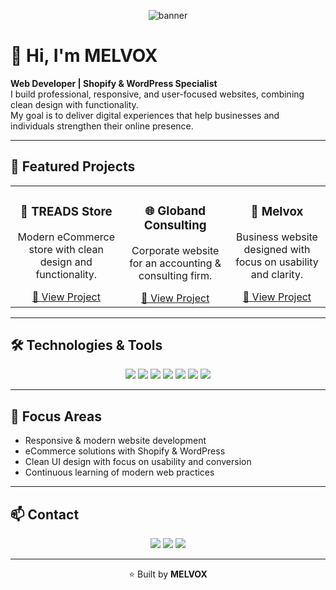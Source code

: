 <!-- Banner -->
<p align="center">
  <img src="https://capsule-render.vercel.app/api?type=waving&color=0:00C9A7,100:4C67ED&height=200&section=header&text=Nahuel%20Fernandez%20🚀&fontSize=40&fontColor=ffffff&animation=fadeIn&fontAlignY=35" alt="banner"/>
</p>

# 👋 Hi, I'm MELVOX

**Web Developer | Shopify & WordPress Specialist**  
I build professional, responsive, and user-focused websites, combining clean design with functionality.  
My goal is to deliver digital experiences that help businesses and individuals strengthen their online presence.  

---

## 📂 Featured Projects

<table align="center">
  <tr>
    <td align="center">
      <h3>🛒 TREADS Store</h3>
      <p>Modern eCommerce store with clean design and functionality.</p>
      <a href="https://nandosamuel-code.github.io/portfolio/TREADS/" target="_blank">🔗 View Project</a>
    </td>
    <td align="center">
      <h3>🌐 Globand Consulting</h3>
      <p>Corporate website for an accounting & consulting firm.</p>
      <a href="https://nandosamuel-code.github.io/portfolio/GLOBANDNPM2/" target="_blank">🔗 View Project</a>
    </td>
    <td align="center">
      <h3>💼 Melvox</h3>
      <p>Business website designed with focus on usability and clarity.</p>
      <a href="https://nandosamuel-code.github.io/portfolio/MELVOXNPM/" target="_blank">🔗 View Project</a>
    </td>
  </tr>
</table>

---

## 🛠️ Technologies & Tools

<p align="center">
  <img src="https://img.shields.io/badge/HTML5-E34F26?style=for-the-badge&logo=html5&logoColor=white"/>
  <img src="https://img.shields.io/badge/CSS3-1572B6?style=for-the-badge&logo=css3&logoColor=white"/>
  <img src="https://img.shields.io/badge/JavaScript-F7DF1E?style=for-the-badge&logo=javascript&logoColor=black"/>
  <img src="https://img.shields.io/badge/Shopify-96BF48?style=for-the-badge&logo=shopify&logoColor=white"/>
  <img src="https://img.shields.io/badge/WordPress-21759B?style=for-the-badge&logo=wordpress&logoColor=white"/>
  <img src="https://img.shields.io/badge/Figma-F24E1E?style=for-the-badge&logo=figma&logoColor=white"/>
  <img src="https://img.shields.io/badge/GitHub-181717?style=for-the-badge&logo=github&logoColor=white"/>
</p>

---

## 🎯 Focus Areas

- Responsive & modern website development  
- eCommerce solutions with Shopify & WordPress  
- Clean UI design with focus on usability and conversion  
- Continuous learning of modern web practices  

---

## 📫 Contact

<p align="center">
  <a href="mailto:melvox123@gmail.com"><img src="https://img.shields.io/badge/-Email-red?style=flat-square&logo=gmail&logoColor=white"/></a>
  <a href="https://github.com/nandoSamuel-code"><img src="https://img.shields.io/badge/-GitHub-black?style=flat-square&logo=github&logoColor=white"/></a>
  <a href="#"><img src="https://img.shields.io/badge/-LinkedIn-blue?style=flat-square&logo=linkedin&logoColor=white"/></a>
</p>

---

<p align="center">
  ⭐️ Built by <b>MELVOX</b>
</p>
